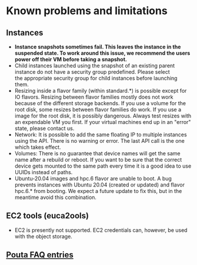 # Known problems and limitations

## Instances

-   **Instance snapshots sometimes fail. This leaves the instance in
    the suspended state. To work around this issue, we recommend the users
    power off their VM before taking a snapshot.**
-   Child instances launched using the snapshot of an existing parent
    instance do not have a security group predefined. 
    Please select the appropriate security group for
    child instances before launching them.
-   Resizing inside a flavor family (within standard.\*) is
    possible  except for IO flavors. Resizing between flavor
    families mostly does not work because of the different storage
    backends. If you use a volume for the root disk, some resizes
    between flavor families do work. If you use a image for the root disk,
    it is possibly dangerous. Always test resizes with an expendable VM you
    first. If your virtual machines end up in an "error"
    state, please contact us.
-   Network: It is possible to add the same floating IP to multiple
    instances using the API. There is no warning or error. The last
    API call is the one which takes effect.
-   Volumes: There is no guarantee that device names will get the same
    name after a rebuild or reboot. If you want to be sure that the
    correct device gets mounted to the same path every time it is a good
    idea to use UUIDs instead of paths.
-   Ubuntu-20.04 images and hpc.6 flavor are unable to boot. A bug prevents
    instances with Ubuntu 20.04 (created or updated) and flavor hpc.6.*
    from booting. We expect a future update to fix this, but in the meantime
    avoid this combination.

## EC2 tools (euca2ools)


-   EC2 is presently not supported. EC2 credentials can, however, be
    used with the object storage.

## [Pouta FAQ entries](../../../support/faq/#pouta)

